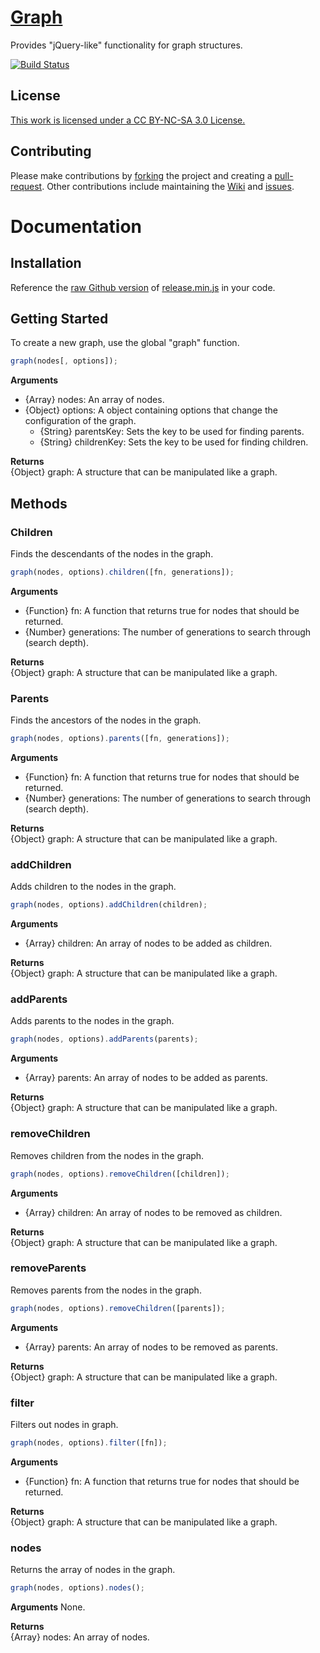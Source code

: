 # [Graph](https://www.github.com/ryansmith94/Graph)
Provides "jQuery-like" functionality for graph structures.

[![Build Status](https://travis-ci.org/ryansmith94/Graph.png)](https://travis-ci.org/ryansmith94/Graph)

## License
[This work is licensed under a CC BY-NC-SA 3.0 License.](<%= http://creativecommons.org/licenses/by-nc-sa/3.0/ %>)

## Contributing
Please make contributions by [forking](https://github.com/ryansmith94/Graph/fork "/fork") the project and creating a [pull-request](https://github.com/ryansmith94/Graph/pull/new/master "/pull-request"). Other contributions include maintaining the [Wiki](https://github.com/ryansmith94/Graph/wiki "/wiki") and [issues](https://github.com/ryansmith94/Graph/issues?state=open "/issues").

# Documentation
## Installation
Reference the [raw Github version](https://raw.github.com/ryansmith94/Graph/master/build/release.min.js) of [release.min.js](https://www.github.com/ryansmith94/Graph/blob/master/build/release.min.js) in your code.

## Getting Started
To create a new graph, use the global "graph" function.
```JavaScript
graph(nodes[, options]);
```

**Arguments**
* {Array} nodes: An array of nodes.
* {Object} options: A object containing options that change the configuration of the graph.
    * {String} parentsKey: Sets the key to be used for finding parents.
    * {String} childrenKey: Sets the key to be used for finding children.

**Returns**   
{Object} graph: A structure that can be manipulated like a graph.


## Methods
### Children
Finds the descendants of the nodes in the graph.
```JavaScript
graph(nodes, options).children([fn, generations]);
```

**Arguments**
* {Function} fn: A function that returns true for nodes that should be returned.
* {Number} generations: The number of generations to search through (search depth).

**Returns**   
{Object} graph: A structure that can be manipulated like a graph.


### Parents
Finds the ancestors of the nodes in the graph.
```JavaScript
graph(nodes, options).parents([fn, generations]);
```

**Arguments**
* {Function} fn: A function that returns true for nodes that should be returned.
* {Number} generations: The number of generations to search through (search depth).

**Returns**   
{Object} graph: A structure that can be manipulated like a graph.


### addChildren
Adds children to the nodes in the graph.
```JavaScript
graph(nodes, options).addChildren(children);
```

**Arguments**
* {Array} children: An array of nodes to be added as children.

**Returns**   
{Object} graph: A structure that can be manipulated like a graph.


### addParents
Adds parents to the nodes in the graph.
```JavaScript
graph(nodes, options).addParents(parents);
```

**Arguments**
* {Array} parents: An array of nodes to be added as parents.

**Returns**   
{Object} graph: A structure that can be manipulated like a graph.


### removeChildren
Removes children from the nodes in the graph.
```JavaScript
graph(nodes, options).removeChildren([children]);
```

**Arguments**
* {Array} children: An array of nodes to be removed as children.

**Returns**   
{Object} graph: A structure that can be manipulated like a graph.


### removeParents
Removes parents from the nodes in the graph.
```JavaScript
graph(nodes, options).removeChildren([parents]);
```

**Arguments**
* {Array} parents: An array of nodes to be removed as parents.

**Returns**   
{Object} graph: A structure that can be manipulated like a graph.


### filter
Filters out nodes in graph.
```JavaScript
graph(nodes, options).filter([fn]);
```

**Arguments**
* {Function} fn: A function that returns true for nodes that should be returned.

**Returns**   
{Object} graph: A structure that can be manipulated like a graph.


### nodes
Returns the array of nodes in the graph.
```JavaScript
graph(nodes, options).nodes();
```

**Arguments**
None.

**Returns**   
{Array} nodes: An array of nodes.